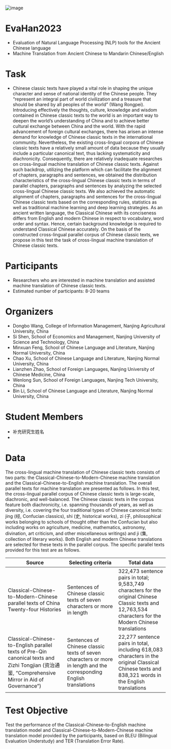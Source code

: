 ![image](https://user-images.githubusercontent.com/54113513/201254029-e63dd695-22aa-4419-ac01-7fc34326625a.png)
# EvaHan2023
* Evaluation of Natural Language Processing (NLP) tools for the Ancient Chinese language
* Machine Translation from Ancient Chinese to Mandarin Chinese/English
# Task
* Chinese classic texts have played a vital role in shaping the unique character and sense of national identity of the Chinese people. They “represent an integral part of world civilization and a treasure that should be shared by all peoples of the world” (Wang Rongpei). Introducing effectively the thoughts, culture, knowledge and wisdom contained in Chinese classic texts to the world is an important way to deepen the world’s understanding of China and to achieve better cultural exchange between China and the world. With the rapid advancement of foreign cultural exchanges, there has arisen an intense demand for knowledge of Chinese classic texts in the international community. Nevertheless, the existing cross-lingual corpora of Chinese classic texts have a relatively small amount of data because they usually include a particular canonical text, thus lacking systematicity and diachronicity. Consequently, there are relatively inadequate researches on cross-lingual machine translation of Chinese classic texts. Against such backdrop, utilizing the platform which can facilitate the alignment of chapters, paragraphs and sentences, we obtained the distribution characteristics of the cross-lingual Chinese classic texts in terms of parallel chapters, paragraphs and sentences by analyzing the selected cross-lingual Chinese classic texts. We also achieved the automatic alignment of chapters, paragraphs and sentences for the cross-lingual Chinese classic texts based on the corresponding rules, statistics as well as traditional machine learning and deep learning strategies. As an ancient written language, the Classical Chinese with its conciseness differs from English and modern Chinese in respect to vocabulary, word order and syntax. Hence, certain background knowledge is required to understand Classical Chinese accurately. On the basis of the constructed cross-lingual parallel corpus of Chinese classic texts, we propose in this test the task of cross-lingual machine translation of Chinese classic texts.
 
# Participants
* Researchers who are interested in machine translation and assisted machine translation of Chinese classic texts.
* Estimated number of participants: 8-20 teams

# Organizers
* Dongbo Wang, College of Information Management, Nanjing Agricultural University, China
* Si Shen, School of Economics and Management, Nanjing University of Science and Technology, China
* Minxuan Feng, School of Chinese Language and Literature, Nanjing Normal University, China
* Chao Xu, School of Chinese Language and Literature, Nanjing Normal University, China
* Lianzhen Zhao, School of Foreign Languages, Nanjing University of Chinese Medicine, China
* Wenlong Sun, School of Foreign Languages, Nanjing Tech University, China
* Bin Li, School of Chinese Language and Literature, Nanjing Normal University, China

# Student Members
* 补充研究生姓名
*

# Data
The cross-lingual machine translation of Chinese classic texts consists of two parts: the Classical-Chinese-to-Modern-Chinese machine translation and the Classical-Chinese-to-English machine translation. The overall parallel texts for machine translation are presented as follows.
In this test, the cross-lingual parallel corpus of Chinese classic texts is large-scale, diachronic, and well-balanced. The Chinese classic texts in the corpus feature both diachronicity, i.e. spanning thousands of years, as well as diversity, i.e. covering the four traditional types of Chinese canonical texts: jing (经, Confucian classics), shi (史, historical works), zi (子, philosophical works belonging to schools of thought other than the Confucian but also including works on agriculture, medicine, mathematics, astronomy, divination, art criticism, and other miscellaneous writings) and ji (集, collection of literary works). Both English and modern Chinese translations are selected for these texts in the parallel corpus. The specific parallel texts provided for this test are as follows.

| Source | Selecting criteria | Total data |
| --- | --- | --- |
| Classical-Chinese-to-Modern-Chinese parallel texts of China Twenty-four Histories | Sentences of Chinese classic texts of seven characters or more in length | 322,473 sentence pairs in total; 9,583,749 characters for the original Chinese Classic texts and 12,763,534 characters for the Modern Chinese translations |
| Classical-Chinese-to-English parallel texts of Pre-Qin canonical texts and Zizhi Tongjian (资治通鉴, “Comprehensive Mirror in Aid of Governance”) | Sentences of Chinese classic texts of seven characters or more in length and the corresponding English translations | 22,277 sentence pairs in total, including 618,083 characters in the original Classical Chinese texts and 838,321 words in the English translations |

# Test Objective
Test the performance of the Classical-Chinese-to-English machine translation model and Classical-Chinese-to-Modern-Chinese machine translation model provided by the participants, based on BLEU (Bilingual Evaluation Understudy) and TER (Translation Error Rate).

